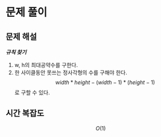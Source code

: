   # 문제 풀이

## 문제 해설

***규칙 찾기***

1. w, h의 최대공약수를 구한다.
2. 한 사이클동안 못쓰는 정사각형의 수를 구해야 한다. $$width * height - (width - 1) * (height - 1)$$
로 구할 수 있다.

## 시간 복잡도

$$O(1)$$


